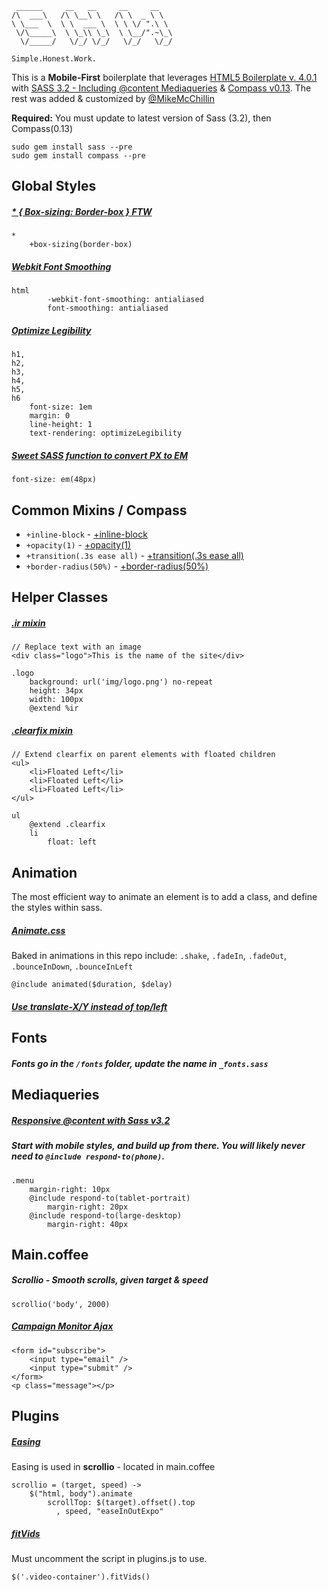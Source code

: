 
     ______     __   __     __     __    
    /\  ___\   /\ \__\ \   /\ \  _ \ \   
    \ \___  \  \ \  ___ \  \ \ \/ ".\ \  
     \/\_____\  \ \_\\ \_\  \ \__/".~\_\ 
      \/_____/   \/_/ \/_/   \/_/   \/_/ 
    
    Simple.Honest.Work.

                             

This is a **Mobile-First** boilerplate that leverages [HTML5 Boilerplate v. 4.0.1](http://html5boilerplate.com) with [SASS 3.2 - Including @content Mediaqueries](http://sass-lang.com/) & [Compass v0.13](http://compass-style.org/).
The rest was added & customized by [@MikeMcChillin](https://twitter.com/mikemcchillin)

**Required:** 
You must update to latest version of Sass (3.2), then Compass(0.13)

    sudo gem install sass --pre
    sudo gem install compass --pre

## Global Styles
##### [* { Box-sizing: Border-box } FTW](http://paulirish.com/2012/box-sizing-border-box-ftw/)

    *
        +box-sizing(border-box)

##### [Webkit Font Smoothing](http://maxvoltar.com/archive/-webkit-font-smoothing)

    html
            -webkit-font-smoothing: antialiased
            font-smoothing: antialiased

##### [Optimize Legibility](http://www.usabilitypost.com/2012/11/06/optimize-legibility/)

    h1,
    h2,
    h3,
    h4,
    h5,
    h6
        font-size: 1em
        margin: 0
        line-height: 1
        text-rendering: optimizeLegibility


##### [Sweet SASS function to convert PX to EM](http://www.pjmccormick.com/sweet-sass-function-convert-px-em)

    font-size: em(48px)


## Common Mixins / Compass

* `+inline-block` - [+inline-block](http://compass-style.org/reference/compass/css3/inline_block/)
* `+opacity(1)` - [+opacity(1)](http://compass-style.org/reference/compass/css3/opacity/)
* `+transition(.3s ease all)` - [+transition(.3s ease all)](http://compass-style.org/reference/compass/css3/transition/)
* `+border-radius(50%)` - [+border-radius(50%)](http://compass-style.org/reference/compass/css3/border_radius/)
    

## Helper Classes

##### [.ir mixin](https://github.com/h5bp/html5-boilerplate/blob/master/doc/css.md#ir)

    // Replace text with an image
    <div class="logo">This is the name of the site</div>

    .logo
        background: url('img/logo.png') no-repeat
        height: 34px
        width: 100px
        @extend %ir

##### [.clearfix mixin](http://stackoverflow.com/questions/7154705/sass-scss-mixin-for-clearfix-best-approach/7154716#7154716)

    // Extend clearfix on parent elements with floated children
    <ul>
        <li>Floated Left</li>
        <li>Floated Left</li>
        <li>Floated Left</li>
    </ul>

    ul
        @extend .clearfix
        li
            float: left

## Animation

The most efficient way to animate an element is to add a class, and define the styles within sass. 
##### [Animate.css](http://daneden.me/animate/)
Baked in animations in this repo include: `.shake`, `.fadeIn`, `.fadeOut`, `.bounceInDown`, `.bounceInLeft`

    @include animated($duration, $delay)


##### [Use translate-X/Y instead of top/left](http://paulirish.com/2012/why-moving-elements-with-translate-is-better-than-posabs-topleft/)


## Fonts

##### Fonts go in the `/fonts` folder, update the name in `_fonts.sass`

## Mediaqueries

##### [Responsive @content with Sass v3.2](http://blog.divshot.com/post/29552945105/useful-sass-mixins-for-responsive-design-font-sizing)
##### **Start with mobile styles**, and build up from there. You will likely never need to `@include respond-to(phone)`.

    .menu
        margin-right: 10px
        @include respond-to(tablet-portrait)
            margin-right: 20px
        @include respond-to(large-desktop)
            margin-right: 40px

## Main.coffee

##### Scrollio - Smooth scrolls, given target & speed
    
    scrollio('body', 2000)

##### [Campaign Monitor Ajax](https://gist.github.com/jdennes/1155479)
    
    <form id="subscribe">
        <input type="email" />
        <input type="submit" />
    </form>
    <p class="message"></p>

## Plugins

##### [Easing](http://gsgd.co.uk/sandbox/jquery/easing/)
Easing is used in **scrollio** - located in main.coffee

    scrollio = (target, speed) ->
        $("html, body").animate
            scrollTop: $(target).offset().top
              , speed, "easeInOutExpo"


##### [fitVids](https://github.com/davatron5000/FitVids.js)
Must uncomment the script in plugins.js to use.

    $('.video-container').fitVids()

